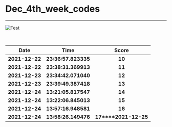 # Dec_4th_week_codes
<hr>

![Test](https://github.com/hdmtp-s-basement/Dec_4th_week_codes/actions/workflows/main.yml/badge.svg)

<br>

Date | Time | Score
:-----------:|:----------:|:--------:
**2021-12-22** | **23:36:57.823335** | **10**
**2021-12-22** | **23:38:31.369913** | **11**
**2021-12-23** | **23:34:42.071040** | **12**
**2021-12-23** | **23:39:49.387418** | **13**
**2021-12-24** | **13:21:05.817547** | **14**
**2021-12-24** | **13:22:06.845013** | **15**
**2021-12-24** | **13:57:16.948581** | **16**
**2021-12-24** | **13:58:26.149476** | **17****2021-12-25** | **10:53:29.182106** | **34**